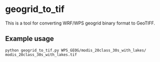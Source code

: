 # geogrid_to_tif

This is a tool for converting WRF/WPS geogrid binary format to GeoTIFF.

## Example usage

```
python geogrid_to_tif.py WPS_GEOG/modis_20class_30s_with_lakes/ modis_20class_30s_with_lakes.tif
```
